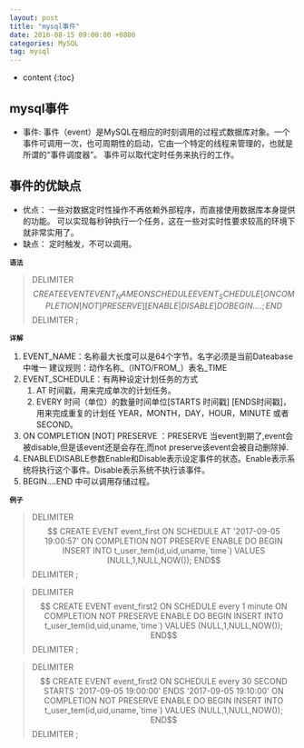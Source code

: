 ```yaml
---
layout: post
title: "mysql事件"
date: 2016-08-15 09:00:00 +0800 
categories: MySQL
tag: mysql
---
```

* content
{:toc}
<!-- more -->
## mysql事件
-  事件:  事件（event）是MySQL在相应的时刻调用的过程式数据库对象。一个事件可调用一次，也可周期性的启动，它由一个特定的线程来管理的，也就是所谓的“事件调度器”。 事件可以取代定时任务来执行的工作。
 
## 事件的优缺点
-   优点：
    一些对数据定时性操作不再依赖外部程序，而直接使用数据库本身提供的功能。
    可以实现每秒钟执行一个任务，这在一些对实时性要求较高的环境下就非常实用了。
-   缺点：
    定时触发，不可以调用。

**`语法`**
>	DELIMITER $$
	CREATE	EVENT EVENT_NAME
	ON SCHEDULE EVENT_SCHEDULE
	[ON COMPLETION [NOT] PRESERVE]
	[ENABLE | DISABLE] 
	DO
		BEGIN
		 ....;   
		END$$
	DELIMITER ;

**`详解`**
1.	EVENT_NAME：名称最大长度可以是64个字节。名字必须是当前Dateabase中唯一 建议规则：动作名称_（INTO/FROM_）表名_TIME
2.	EVENT_SCHEDULE：有两种设定计划任务的方式
	1. AT 时间戳，用来完成单次的计划任务。
	2. EVERY 时间（单位）的数量时间单位[STARTS 时间戳] [ENDS时间戳]，用来完成重复的计划任 YEAR，MONTH，DAY，HOUR，MINUTE 或者SECOND。
3.	ON COMPLETION [NOT] PRESERVE ：PRESERVE 当event到期了,event会被disable,但是该event还是会存在,而not preserve该event会被自动删除掉.
4.	ENABLE\DISABLE参数Enable和Disable表示设定事件的状态。Enable表示系统将执行这个事件。Disable表示系统不执行该事件。
5.	BEGIN....END 中可以调用存储过程。

**`例子`**
>	DELIMITER $$
	CREATE	EVENT event_first
	ON SCHEDULE AT '2017-09-05 19:00:57' 
	ON COMPLETION NOT PRESERVE
	ENABLE
	DO
		BEGIN
		  INSERT  INTO t_user_tem(id,uid,uname,`time`) VALUES (NULL,1,NULL,NOW());
		END$$
	DELIMITER ;


>	DELIMITER $$
	CREATE	EVENT event_first2
	ON SCHEDULE every  1 minute 
	ON COMPLETION NOT PRESERVE
	ENABLE
	DO
		BEGIN
		  INSERT  INTO t_user_tem(id,uid,uname,`time`) VALUES (NULL,1,NULL,NOW());
		END$$
	DELIMITER ;


>	DELIMITER $$
	CREATE	EVENT event_first2
	ON SCHEDULE every  30 SECOND  STARTS '2017-09-05 19:00:00'  ENDS '2017-09-05 19:10:00' 
	ON COMPLETION NOT PRESERVE
	ENABLE
	DO
		BEGIN
		  INSERT  INTO t_user_tem(id,uid,uname,`time`) VALUES (NULL,1,NULL,NOW());
		END$$
	DELIMITER ;